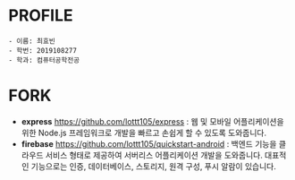 # PROFILE
```
- 이름: 최효빈
- 학번: 2019108277
- 학과: 컴퓨터공학전공
```
# FORK
* **express** https://github.com/lottt105/express
  : 웹 및 모바일 어플리케이션을 위한 Node.js 프레임워크로 개발을 빠르고 손쉽게 할 수 있도록 도와줍니다.
* **firebase** https://github.com/lottt105/quickstart-android
  : 백엔드 기능을 클라우드 서비스 형태로 제공하여 서버리스 어플리케이션 개발을 도와줍니다. 대표적인 기능으로는 인증, 데이터베이스, 스토리지, 원격 구성, 푸시 알람이 있습니다.
